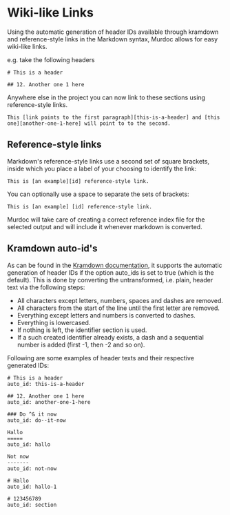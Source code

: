 # Wiki-like Links

Using the automatic generation of header IDs available through kramdown and reference-style links in the Markdown syntax, Murdoc allows for easy wiki-like links. 

e.g. take the following headers

~~~~
# This is a header

## 12. Another one 1 here
~~~~

Anywhere else in the project you can now link to these sections using reference-style links.

~~~~
This [link points to the first paragraph][this-is-a-header] and [this one][another-one-1-here] will point to to the second.
~~~~

## Reference-style links

Markdown's reference-style links use a second set of square brackets, inside which you place a label of your choosing to identify the link:

	This is [an example][id] reference-style link.

You can optionally use a space to separate the sets of brackets:

	This is [an example] [id] reference-style link.

Murdoc will take care of creating a correct reference index file for the selected output and will include it whenever markdown is converted.

## Kramdown auto-id's

As can be found in the [Kramdown documentation](http://kramdown.rubyforge.org/converter/html.html#auto-ids), it supports the automatic generation of header IDs if the option auto_ids is set to true (which is the default). This is done by converting the untransformed, i.e. plain, header text via the following steps:

 - All characters except letters, numbers, spaces and dashes are removed.
 - All characters from the start of the line until the first letter are removed.
 - Everything except letters and numbers is converted to dashes.
 - Everything is lowercased.
 - If nothing is left, the identifier section is used.
 - If a such created identifier already exists, a dash and a sequential number is added (first -1, then -2 and so on).

Following are some examples of header texts and their respective generated IDs:

~~~~
# This is a header
auto_id: this-is-a-header

## 12. Another one 1 here
auto_id: another-one-1-here

### Do ^& it now
auto_id: do--it-now

Hallo
=====
auto_id: hallo

Not now
-------
auto_id: not-now

# Hallo
auto_id: hallo-1

# 123456789
auto_id: section
~~~~
